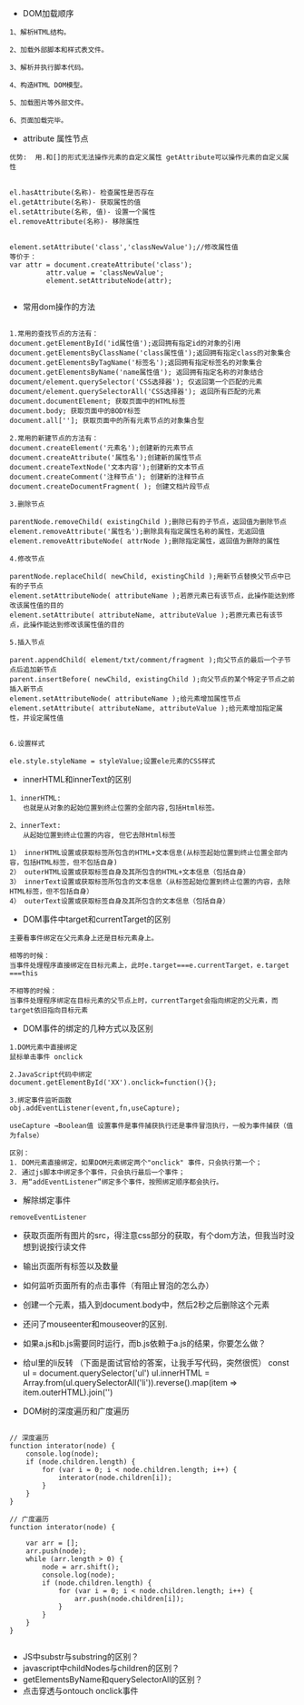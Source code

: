 - DOM加载顺序
```  
1、解析HTML结构。

2、加载外部脚本和样式表文件。

3、解析并执行脚本代码。

4、构造HTML DOM模型。

5、加载图片等外部文件。

6、页面加载完毕。

```

- attribute 属性节点

```
优势:  用.和[]的形式无法操作元素的自定义属性 getAttribute可以操作元素的自定义属性


el.hasAttribute(名称)- 检查属性是否存在
el.getAttribute(名称)- 获取属性的值
el.setAttribute(名称, 值)- 设置一个属性
el.removeAttribute(名称)- 移除属性


element.setAttribute('class','classNewValue');//修改属性值
等价于：
var attr = document.createAttribute('class'); 
         attr.value = 'classNewValue';
         element.setAttributeNode(attr);


```


- 常用dom操作的方法

``` 

1.常用的查找节点的方法有：
document.getElementById('id属性值');返回拥有指定id的对象的引用
document.getElementsByClassName('class属性值');返回拥有指定class的对象集合
document.getElementsByTagName('标签名');返回拥有指定标签名的对象集合
document.getElementsByName('name属性值'); 返回拥有指定名称的对象结合
document/element.querySelector('CSS选择器'); 仅返回第一个匹配的元素
document/element.querySelectorAll('CSS选择器'); 返回所有匹配的元素
document.documentElement; 获取页面中的HTML标签
document.body; 获取页面中的BODY标签
document.all['']; 获取页面中的所有元素节点的对象集合型

2.常用的新建节点的方法有：
document.createElement('元素名');创建新的元素节点
document.createAttribute('属性名');创建新的属性节点
document.createTextNode('文本内容');创建新的文本节点
document.createComment('注释节点'); 创建新的注释节点
document.createDocumentFragment( ); 创建文档片段节点

3.删除节点

parentNode.removeChild( existingChild );删除已有的子节点，返回值为删除节点
element.removeAttribute('属性名');删除具有指定属性名称的属性，无返回值
element.removeAttributeNode( attrNode );删除指定属性，返回值为删除的属性

4.修改节点

parentNode.replaceChild( newChild, existingChild );用新节点替换父节点中已有的子节点
element.setAttributeNode( attributeName );若原元素已有该节点，此操作能达到修改该属性值的目的
element.setAttribute( attributeName, attributeValue );若原元素已有该节点，此操作能达到修改该属性值的目的

5.插入节点

parent.appendChild( element/txt/comment/fragment );向父节点的最后一个子节点后追加新节点
parent.insertBefore( newChild, existingChild );向父节点的某个特定子节点之前插入新节点
element.setAttributeNode( attributeName );给元素增加属性节点
element.setAttribute( attributeName, attributeValue );给元素增加指定属性，并设定属性值


6.设置样式

ele.style.styleName = styleValue;设置ele元素的CSS样式

```
- innerHTML和innerText的区别
``` 
1、innerHTML:
　　也就是从对象的起始位置到终止位置的全部内容,包括Html标签。

2、innerText:
　　从起始位置到终止位置的内容, 但它去除Html标签

1） innerHTML设置或获取标签所包含的HTML+文本信息(从标签起始位置到终止位置全部内容，包括HTML标签，但不包括自身)
2） outerHTML设置或获取标签自身及其所包含的HTML+文本信息（包括自身）
3） innerText设置或获取标签所包含的文本信息（从标签起始位置到终止位置的内容，去除HTML标签，但不包括自身）
4） outerText设置或获取标签自身及其所包含的文本信息（包括自身）
```
- DOM事件中target和currentTarget的区别
``` 
主要看事件绑定在父元素身上还是目标元素身上。

相等的时候：
当事件处理程序直接绑定在目标元素上，此时e.target===e.currentTarget，e.target ===this

不相等的时候：
当事件处理程序绑定在目标元素的父节点上时，currentTarget会指向绑定的父元素，而target依旧指向目标元素
```
- DOM事件的绑定的几种方式以及区别
```  
1.DOM元素中直接绑定
鼠标单击事件 onclick

2.JavaScript代码中绑定
document.getElementById('XX').onclick=function(){};

3.绑定事件监听函数
obj.addEventListener(event,fn,useCapture);

useCapture →Boolean值 设置事件是事件捕获执行还是事件冒泡执行，一般为事件捕获（值为false）

区别：
1. DOM元素直接绑定，如果DOM元素绑定两个"onclick" 事件，只会执行第一个；
2. 通过js脚本中绑定多个事件，只会执行最后一个事件；
3. 用“addEventListener”绑定多个事件，按照绑定顺序都会执行。

```
- 解除绑定事件
``` 
removeEventListener
```
- 获取页面所有图片的src，得注意css部分的获取，有个dom方法，但我当时没想到说按行读文件
- 输出页面所有标签以及数量
- 如何监听页面所有的点击事件（有阻止冒泡的怎么办）
- 创建一个元素，插入到document.body中，然后2秒之后删除这个元素
- 还问了mouseenter和mouseover的区别.
- 如果a.js和b.js需要同时运行，而b.js依赖于a.js的结果，你要怎么做？
- 给ul里的li反转   （下面是面试官给的答案，让我手写代码，突然很慌）
  const ul = document.querySelector('ul')
  ul.innerHTML = Array.from(ul.querySelectorAll('li')).reverse().map(item => item.outerHTML).join('')

- DOM树的深度遍历和广度遍历
``` 

// 深度遍历
function interator(node) {
    console.log(node);
    if (node.children.length) {
        for (var i = 0; i < node.children.length; i++) {
            interator(node.children[i]);
        }
    }
}

// 广度遍历
function interator(node) {

    var arr = [];
    arr.push(node);
    while (arr.length > 0) {
        node = arr.shift();
        console.log(node);
        if (node.children.length) {
            for (var i = 0; i < node.children.length; i++) {
                arr.push(node.children[i]);
            }
        }
    }
}


```

- JS中substr与substring的区别？
- javascript中childNodes与children的区别？
- getElementsByName和querySelectorAll的区别？
- 点击穿透与ontouch onclick事件

